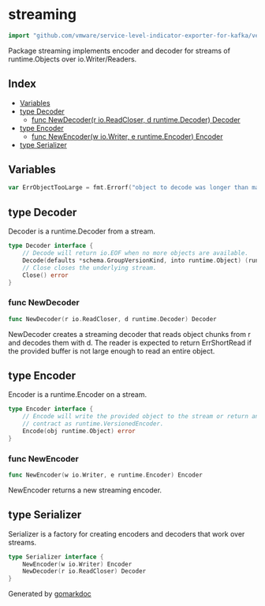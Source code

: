 <!-- Code generated by gomarkdoc. DO NOT EDIT -->

# streaming

```go
import "github.com/vmware/service-level-indicator-exporter-for-kafka/vendor/k8s.io/apimachinery/pkg/runtime/serializer/streaming"
```

Package streaming implements encoder and decoder for streams of runtime.Objects over io.Writer/Readers.

## Index

- [Variables](<#variables>)
- [type Decoder](<#type-decoder>)
  - [func NewDecoder(r io.ReadCloser, d runtime.Decoder) Decoder](<#func-newdecoder>)
- [type Encoder](<#type-encoder>)
  - [func NewEncoder(w io.Writer, e runtime.Encoder) Encoder](<#func-newencoder>)
- [type Serializer](<#type-serializer>)


## Variables

```go
var ErrObjectTooLarge = fmt.Errorf("object to decode was longer than maximum allowed size")
```

## type Decoder

Decoder is a runtime.Decoder from a stream.

```go
type Decoder interface {
    // Decode will return io.EOF when no more objects are available.
    Decode(defaults *schema.GroupVersionKind, into runtime.Object) (runtime.Object, *schema.GroupVersionKind, error)
    // Close closes the underlying stream.
    Close() error
}
```

### func NewDecoder

```go
func NewDecoder(r io.ReadCloser, d runtime.Decoder) Decoder
```

NewDecoder creates a streaming decoder that reads object chunks from r and decodes them with d. The reader is expected to return ErrShortRead if the provided buffer is not large enough to read an entire object.

## type Encoder

Encoder is a runtime.Encoder on a stream.

```go
type Encoder interface {
    // Encode will write the provided object to the stream or return an error. It obeys the same
    // contract as runtime.VersionedEncoder.
    Encode(obj runtime.Object) error
}
```

### func NewEncoder

```go
func NewEncoder(w io.Writer, e runtime.Encoder) Encoder
```

NewEncoder returns a new streaming encoder.

## type Serializer

Serializer is a factory for creating encoders and decoders that work over streams.

```go
type Serializer interface {
    NewEncoder(w io.Writer) Encoder
    NewDecoder(r io.ReadCloser) Decoder
}
```



Generated by [gomarkdoc](<https://github.com/princjef/gomarkdoc>)
